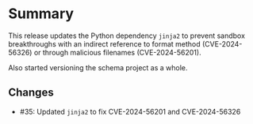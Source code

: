 # Summary

This release updates the Python dependency `jinja2` to prevent sandbox breakthroughs with an indirect reference to format method (CVE-2024-56326) or through malicious filenames (CVE-2024-56201).

Also started versioning the schema project as a whole.

## Changes

* #35: Updated `jinja2` to fix CVE-2024-56201 and CVE-2024-56326